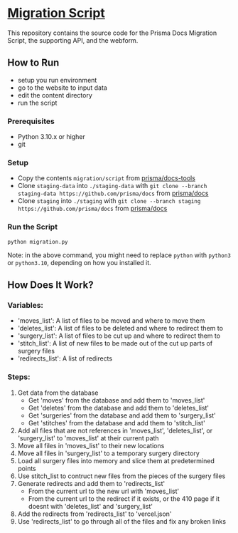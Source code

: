 # [Migration Script](https://www.notion.so/prismaio/IA-migration-script-4e7caef78f8a45dd8f3b0a38a86484af)

This repository contains the source code for the Prisma Docs Migration Script, the supporting API, and the webform.

## How to Run

- setup you run environment
- go to the website to input data
- edit the content directory
- run the script

### Prerequisites

- Python 3.10.x or higher
- git

### Setup

- Copy the contents `migration/script` from [prisma/docs-tools](https://github.com/prisma/docs-tools)
- Clone `staging-data` into `./staging-data` with `git clone --branch staging-data https://github.com/prisma/docs` from [prisma/docs](https://github.com/prisma/docs)
- Clone `staging` into `./staging` with `git clone --branch staging https://github.com/prisma/docs` from [prisma/docs](https://github.com/prisma/docs)

### Run the Script

`python migration.py`

Note: in the above command, you might need to replace `python` with `python3` or `python3.10`, depending on how you installed it.

## How Does It Work?

### Variables:

- 'moves_list': A list of files to be moved and where to move them
- 'deletes_list': A list of files to be deleted and where to redirect them to
- 'surgery_list': A list of files to be cut up and where to redirect them to
- 'stitch_list': A list of new files to be made out of the cut up parts of surgery files
- 'redirects_list': A list of redirects

### Steps:

1. Get data from the database
    * Get 'moves' from the database and add them to 'moves_list'
    * Get 'deletes' from the database and add them to 'deletes_list'
    * Get 'surgeries' from the database and add them to 'surgery_list'
    * Get 'stitches' from the database and add them to 'stitch_list'
2. Add all files that are not references in 'moves_list', 'deletes_list', or 'surgery_list' to 'moves_list' at their current path
3. Move all files in 'moves_list' to their new locations
4. Move all files in 'surgery_list' to a temporary surgery directory
5. Load all surgery files into memory and slice them at predetermined points
6. Use stitch_list to contruct new files from the pieces of the surgery files
7. Generate redirects and add them to 'redirects_list'
    * From the current url to the new url with 'moves_list'
    * From the current url to the redirect if it exists, or the 410 page if it doesnt with 'deletes_list' and 'surgery_list'
8. Add the redirects from 'redirects_list' to 'vercel.json'
9. Use 'redirects_list' to go through all of the files and fix any broken links

